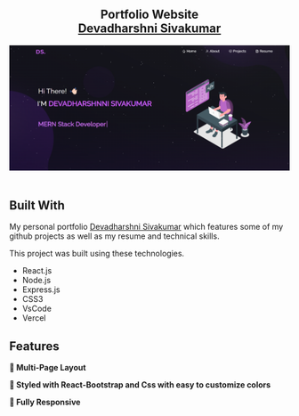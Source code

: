 <h2 align="center">
  Portfolio Website <br/>
  <a href="https://devadharshni.vercel.app/" target="_blank">Devadharshni Sivakumar</a>
</h2>
<div align="center">
  <img alt="Demo" src="./Images/Screenshot 2025-01-19 145210.png" />
</div>

<br/>



## Built With

My personal portfolio <a href="https://devadharshni.vercel.app/" target="_blank">Devadharshni Sivakumar</a> which features some of my github projects as well as my resume and technical skills.<br/>

This project was built using these technologies.

- React.js
- Node.js
- Express.js
- CSS3
- VsCode
- Vercel

## Features

**📖 Multi-Page Layout**

**🎨 Styled with React-Bootstrap and Css with easy to customize colors**

**📱 Fully Responsive**

